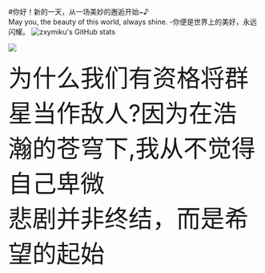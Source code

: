 #你好！新的一天，从一场美妙的邂逅开始~♪  
May you, the beauty of this world, always shine. -你便是世界上的美好，永远闪耀。
![zxymiku's GitHub stats](https://github-readme-stats.vercel.app/api?username=zxymiku&show_icons=true&theme=radical)  

<img src="https://github-readme-stats.vercel.app/api/top-langs/?username=zxymiku&layout=compact" />

<font size=7>为什么我们有资格将群星当作敌人?因为在浩瀚的苍穹下,我从不觉得自己卑微</font>  
<font size=7>悲剧并非终结，而是希望的起始</font>  
